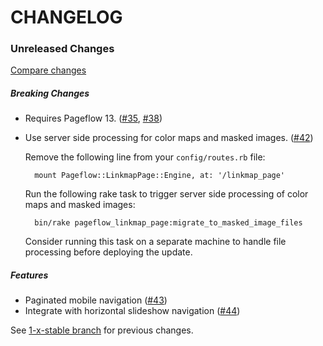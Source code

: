 # CHANGELOG

### Unreleased Changes

[Compare changes](https://github.com/codevise/pageflow-linkmap-page/compare/1-x-stable...master)

##### Breaking Changes

- Requires Pageflow 13.
  ([#35](https://github.com/codevise/pageflow-linkmap-page/pull/35),
   [#38](https://github.com/codevise/pageflow-linkmap-page/pull/38))

- Use server side processing for color maps and masked images.
  ([#42](https://github.com/codevise/pageflow-linkmap-page/pull/42))

  Remove the following line from your `config/routes.rb` file:

        mount Pageflow::LinkmapPage::Engine, at: '/linkmap_page'

  Run the following rake task to trigger server side processing of
  color maps and masked images:

        bin/rake pageflow_linkmap_page:migrate_to_masked_image_files

  Consider running this task on a separate machine to handle file
  processing before deploying the update.

##### Features

- Paginated mobile navigation
  ([#43](https://github.com/codevise/pageflow-linkmap-page/pull/43))
- Integrate with horizontal slideshow navigation
  ([#44](https://github.com/codevise/pageflow-linkmap-page/pull/44))

See
[1-x-stable branch](https://github.com/codevise/pageflow-linkmap-page/blob/1-x-stable/CHANGELOG.md)
for previous changes.
